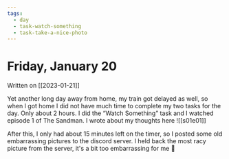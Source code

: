 ```yaml
---
tags:
  - day
  - task-watch-something
  - task-take-a-nice-photo
---
```


# Friday, January 20
Written on [[2023-01-21]]

Yet another long day away from home, my train got delayed as well, so when I got home I did not have much time to complete my two tasks for the day. Only about 2 hours. I did the “Watch Something” task and I watched episode 1 of The Sandman. I wrote about my thoughts here ![[s01e01]]

After this, I only had about 15 minutes left on the timer, so I posted some old embarrassing pictures to the discord server. I held back the most racy picture from the server, it's a bit too embarrassing for me 🥺